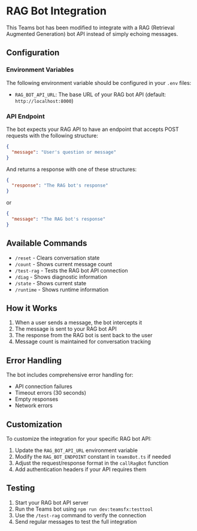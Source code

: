 # RAG Bot Integration

This Teams bot has been modified to integrate with a RAG (Retrieval Augmented Generation) bot API instead of simply echoing messages.

## Configuration

### Environment Variables

The following environment variable should be configured in your `.env` files:

- `RAG_BOT_API_URL`: The base URL of your RAG bot API (default: `http://localhost:8000`)

### API Endpoint

The bot expects your RAG API to have an endpoint that accepts POST requests with the following structure:

```json
{
  "message": "User's question or message"
}
```

And returns a response with one of these structures:

```json
{
  "response": "The RAG bot's response"
}
```

or

```json
{
  "message": "The RAG bot's response"
}
```

## Available Commands

- `/reset` - Clears conversation state
- `/count` - Shows current message count
- `/test-rag` - Tests the RAG bot API connection
- `/diag` - Shows diagnostic information
- `/state` - Shows current state
- `/runtime` - Shows runtime information

## How it Works

1. When a user sends a message, the bot intercepts it
2. The message is sent to your RAG bot API
3. The response from the RAG bot is sent back to the user
4. Message count is maintained for conversation tracking

## Error Handling

The bot includes comprehensive error handling for:
- API connection failures
- Timeout errors (30 seconds)
- Empty responses
- Network errors

## Customization

To customize the integration for your specific RAG bot API:

1. Update the `RAG_BOT_API_URL` environment variable
2. Modify the `RAG_BOT_ENDPOINT` constant in `teamsBot.ts` if needed
3. Adjust the request/response format in the `callRagBot` function
4. Add authentication headers if your API requires them

## Testing

1. Start your RAG bot API server
2. Run the Teams bot using `npm run dev:teamsfx:testtool`
3. Use the `/test-rag` command to verify the connection
4. Send regular messages to test the full integration
